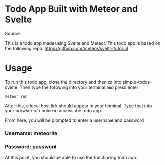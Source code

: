# Todo App Built with Meteor and Svelte

Source: 

This is a todo app made using Svelte and Meteor. This todo app is based on the following repo: https://github.com/meteor/svelte-tutorial

# Usage

To run this todo app, clone the directory and then cd into simple-todos-svelte. Then type the following into your terminal and press enter

```
meteor run
```

After this, a local host link should appear in your terminal. Type that into your browser of choice to access the todo app.

From here, you will be prompted to enter a username and password

### Username: meteorite
### Password: password

At this point, you should be able to use the functioning todo app.
